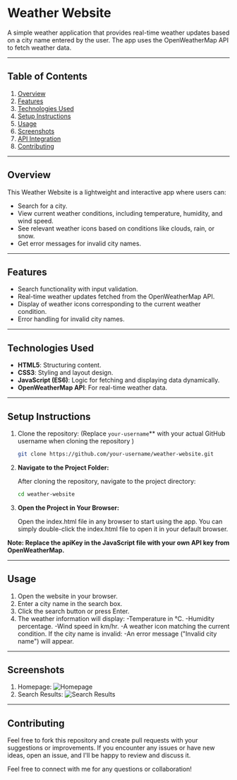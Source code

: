 # Weather Website

A simple weather application that provides real-time weather updates based on a city name entered by the user. The app uses the OpenWeatherMap API to fetch weather data.

---

## Table of Contents

1. [Overview](#overview)
2. [Features](#features)
3. [Technologies Used](#technologies-used)
4. [Setup Instructions](#setup-instructions)
5. [Usage](#usage)
6. [Screenshots](#screenshots)
7. [API Integration](#api-integration)
8. [Contributing](#contributing)

---

## Overview

This Weather Website is a lightweight and interactive app where users can:
- Search for a city.
- View current weather conditions, including temperature, humidity, and wind speed.
- See relevant weather icons based on conditions like clouds, rain, or snow.
- Get error messages for invalid city names.

---

## Features

- Search functionality with input validation.
- Real-time weather updates fetched from the OpenWeatherMap API.
- Display of weather icons corresponding to the current weather condition.
- Error handling for invalid city names.

---

## Technologies Used

- **HTML5**: Structuring content.
- **CSS3**: Styling and layout design.
- **JavaScript (ES6)**: Logic for fetching and displaying data dynamically.
- **OpenWeatherMap API**: For real-time weather data.

---

## Setup Instructions

1. Clone the repository:
   (Replace `your-username`** with your actual GitHub username when cloning the repository )
   ```bash
   git clone https://github.com/your-username/weather-website.git
2. **Navigate to the Project Folder:**
   
   After cloning the repository, navigate to the project directory:
   ```bash
   cd weather-website
3. **Open the Project in Your Browser:**
   
   Open the index.html file in any browser to start using the app. You can simply double-click the index.html file to open it in your default browser.

**Note: Replace the apiKey in the JavaScript file with your own API key from OpenWeatherMap.**

---

## Usage

1. Open the website in your browser.
2. Enter a city name in the search box.
3. Click the search button or press Enter.
4. The weather information will display:
      -Temperature in °C.
      -Humidity percentage.
      -Wind speed in km/hr.
      -A weather icon matching the current condition.
If the city name is invalid:
      -An error message ("Invalid city name") will appear.

---

## Screenshots

1. Homepage:
   ![Homepage](https://github.com/gupta-aanshi/real-time-weather-forecast/blob/main/assets/screenshots/Screenshot%202024-11-30%20175620.png)
3. Search Results:
   ![Search Results](https://github.com/gupta-aanshi/real-time-weather-forecast/blob/main/assets/screenshots/Screenshot%202024-11-30%20175554.png)

---

## Contributing

Feel free to fork this repository and create pull requests with your suggestions or improvements. If you encounter any issues or have new ideas, open an issue, and I'll be happy to review and discuss it.

Feel free to connect with me for any questions or collaboration!

